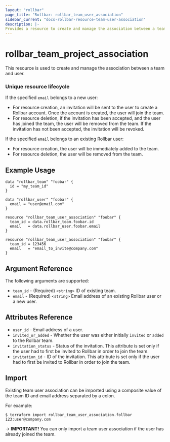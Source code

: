 ```yaml
---
layout: "rollbar"
page_title: "Rollbar: rollbar_team_user_association"
sidebar_current: "docs-rollbar-resource-team-user-association"
description: |-
Provides a resource to create and manage the association between a team and user.
---
```


# rollbar_team_project_association

This resource is used to create and manage the association between a team and user.

### Unique resource lifecycle

If the specified `email` belongs to a new user:
* For resource creation, an invitation will be sent to the user to create a Rollbar account.
  Once the account is created, the user will join the team.
* For resource deletion, if the invitation has been accepted, and the user has joined the team,
  the user will be removed from the team. If the invitation has not been accepted, the invitation
  will be revoked.

If the specified `email` belongs to an existing Rollbar user:
* For resource creation, the user will be immediately added to the team.
* For resource deletion, the user will be removed from the team.

## Example Usage

```hcl-terraform
data "rollbar_team" "foobar" {
  id = "my_team_id"
}

data "rollbar_user" "foobar" {
  email = "user@email.com"
}

resource "rollbar_team_user_association" "foobar" {
  team_id = data.rollbar_team.foobar.id
  email   = data.rollbar_user.foobar.email
}
```

```hcl-terraform
resource "rollbar_team_user_association" "foobar" {
  team_id = 123456
  email   = "email_to_invite@company.com"
}
```

## Argument Reference

The following arguments are supported:

* `team_id` - (Required) `<string>` ID of existing team.
* `email` - (Required) `<string>` Email address of an existing Rollbar user or a new user.

## Attributes Reference

* `user_id` - Email address of a user.
* `invited_or_added` - Whether the user was either initially `invited` or `added`
  to the Rollbar team.
* `invitation_status` - Status of the invitation. This attribute is set only if the user
  had to first be invited to Rollbar in order to join the team.
* `invitation_id` - ID of the invitation. This attribute is set only if the user
  had to first be invited to Rollbar in order to join the team.

## Import

Existing team user association can be imported using a composite value of the team ID and email address
separated by a colon.

For example:

```shell
$ terraform import rollbar_team_user_association.follbar 123:user@company.com
```

-> **IMPORTANT!**
You can only import a team user association if the user has already joined the team.